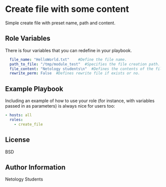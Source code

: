 Create file with some content
=========

Simple create file with preset name, path and content.

Role Variables
--------------
There is four variables that you can redefine in your playbook.
```yaml
  file_name: "HelloWorld.txt"    #Define the file name.
  path_to_file: "/tmp/module_test"  #Specifies the file creation path.
  file_content: "Netology students\n"  #Defines the contents of the file.
  rewrite_perm: False  #Defines rewrite file if exists or no.
```

Example Playbook
----------------

Including an example of how to use your role (for instance, with variables passed in as parameters) is always nice for users too:

```yaml
- hosts: all
  roles:
    - create_file
```

License
-------

BSD

Author Information
------------------

Netology Students
